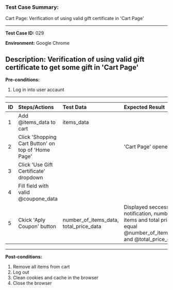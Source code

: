 
### Test Case Summary:
Cart Page: Verification of using valid gift certificate in 'Cart Page'

---

**Test Case ID:** 029

**Environment:** Google Chrome

**Description:**
Verification of using valid gift certificate to get some gift in 'Cart Page' 
---

**Pre-conditions:**
1. Log in into user accaunt    

---

|      ID       | Steps/Actions |  Test Data  | Expected Result |
| ------------- |:--------------| :---------- | :-------------- |
|       1       |Add @items_data to cart|items_data|                 |
|       2       |Click 'Shopping Cart Button' on top of 'Home Page'| | 'Cart Page' opened|
|       3       |Click 'Use Gift Certificate' dropdown | | |
|       4       |Fill field with valid @coupone_data| | |
|       5       |Ckick 'Aply Coupon' button| number_of_items_data, total_price_data|Displayed seccess notification, number of items and total price are equal  @number_of_items_data and @total_price_data |
---

**Post-conditions:**
1. Remove all items from cart
2. Log out
3. Clean cookies and cache in the browser
4. Close the browser
